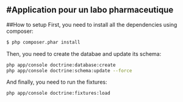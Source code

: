 #Application pour un labo pharmaceutique
---
##How to setup
First, you need to install all the dependencies using composer:

```sh
$ php composer.phar install
```

Then, you need to create the databae and update its schema:

```sh
php app/console doctrine:database:create
php app/console doctrine:schema:update --force
```

And finally, you need to run the fixtures:

```sh
php app/console doctrine:fixtures:load
```